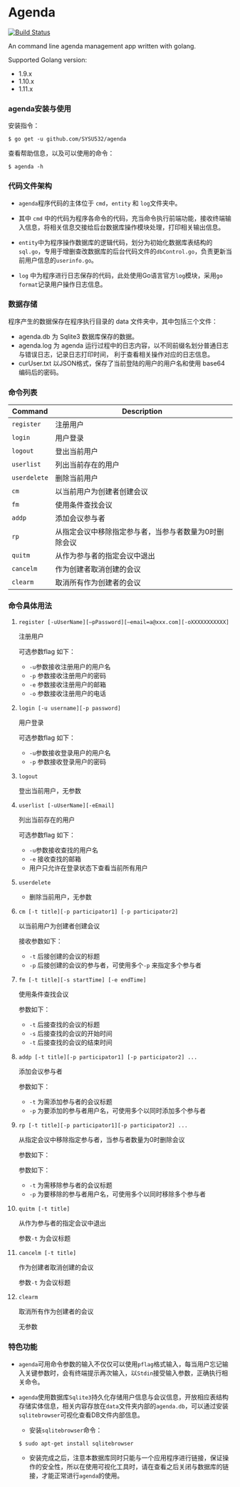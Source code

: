 # Agenda
[![Build Status](https://travis-ci.org/SYSU532/agenda.svg?branch=master)](https://travis-ci.org/SYSU532/agenda)

An command line agenda management app written with golang.

Supported Golang version:

- 1.9.x
- 1.10.x
- 1.11.x

### agenda安装与使用
安装指令：
```
$ go get -u github.com/SYSU532/agenda
```
查看帮助信息，以及可以使用的命令：
```
$ agenda -h
```

### 代码文件架构

* `agenda`程序代码的主体位于 `cmd`，`entity` 和 `log`文件夹中。

* 其中 `cmd` 中的代码为程序各命令的代码，充当命令执行前端功能，接收终端输入信息，将相关信息交接给后台数据库操作模块处理，打印相关输出信息。

* `entity`中为程序操作数据库的逻辑代码，划分为初始化数据库表结构的`sql.go`，专用于增删查改数据库的后台代码文件的`dbControl.go`，负责更新当前用户信息的`userinfo.go`。

* `log` 中为程序进行日志保存的代码，此处使用Go语言官方`log`模块，采用`go format`记录用户操作日志信息。

### 数据存储

程序产生的数据保存在程序执行目录的 data 文件夹中，其中包括三个文件：

- agenda.db 为 Sqlite3 数据库保存的数据。
- agenda.log 为 agenda 运行过程中的日志内容，以不同前缀名划分普通日志与错误日志，记录日志打印时间，
  利于查看相关操作对应的日志信息。
- curUser.txt 以JSON格式，保存了当前登陆的用户的用户名和使用 base64 编码后的密码。

### 命令列表

| Command      | Description                                           |
| ------------ | ----------------------------------------------------- |
| `register`   | 注册用户                                              |
| `login`      | 用户登录                                              |
| `logout`     | 登出当前用户                                          |
| `userlist`   | 列出当前存在的用户                                    |
| `userdelete` | 删除当前用户                                          |
| `cm`         | 以当前用户为创建者创建会议                            |
| `fm`         | 使用条件查找会议                                      |
| `addp`       | 添加会议参与者                                        |
| `rp`         | 从指定会议中移除指定参与者，当参与者数量为0时删除会议 |
| `quitm`      | 从作为参与者的指定会议中退出                          |
| `cancelm`    | 作为创建者取消创建的会议                              |
| `clearm`     | 取消所有作为创建者的会议                              |


### 命令具体用法
1. `register [-uUserName][–pPassword][–email=a@xxx.com][-oXXXXXXXXXXX]`

   注册用户

   可选参数flag 如下：

   - `-u`参数接收注册用户的用户名
   - `-p` 参数接收注册用户的密码
   - `-e` 参数接收注册用户的邮箱
   - `-o` 参数接收注册用户的电话

2. `login [-u username][-p password]`

   用户登录

   可选参数flag 如下：

   - `-u`参数接收登录用户的用户名
   - `-p` 参数接收登录用户的密码

3. `logout`

   登出当前用户，无参数

4. `userlist [-uUserName][-eEmail]`

   列出当前存在的用户

   可选参数flag 如下：

   - `-u`参数接收查找的用户名
   - `-e` 接收查找的邮箱
   - 用户只允许在登录状态下查看当前所有用户

5. `userdelete`

   - 删除当前用户，无参数

6. `cm [-t title][-p participator1] [-p participator2]` 

   以当前用户为创建者创建会议

   接收参数如下：

   - `-t` 后接创建的会议的标题
   - `-p` 后接创建的会议的参与者，可使用多个`-p` 来指定多个参与者

7. `fm [-t title][-s startTime] [-e endTime]` 

   使用条件查找会议

   参数如下：

   - `-t` 后接查找的会议的标题
   - `-s` 后接查找的会议的开始时间
   - `-t` 后接查找的会议的结束时间

8. `addp [-t title][-p participator1] [-p participator2] ...` 

   添加会议参与者

   参数如下：

   - `-t` 为需添加参与者的会议标题
   - `-p` 为要添加的参与者用户名，可使用多个以同时添加多个参与者

9. `rp [-t title][-p participator1][-p participator2] ...`

   从指定会议中移除指定参与者，当参与者数量为0时删除会议

   参数如下：

   参数如下：

   - `-t` 为需移除参与者的会议标题
   - `-p` 为要移除的参与者用户名，可使用多个以同时移除多个参与者

10. `quitm [-t title]`

    从作为参与者的指定会议中退出

    参数`-t` 为会议标题

11. `cancelm [-t title]`

    作为创建者取消创建的会议

    参数`-t` 为会议标题

12. `clearm` 

    取消所有作为创建者的会议

    无参数

### 特色功能
- `agenda`可用命令参数的输入不仅仅可以使用`pflag`格式输入，每当用户忘记输入关键参数时，会有终端提示再次输入，以`Stdin`接受输入参数，正确执行相关命令。

- `agenda`使用数据库`Sqlite3`持久化存储用户信息与会议信息，开放相应表结构存储实体信息，相关内容存放在`data`文件夹内部的`agenda.db`，可以通过安装`sqlitebrowser`可视化查看DB文件内部信息。
	* 安装`sqlitebrowser`命令：
	```
	$ sudo apt-get install sqlitebrowser
	```
	* 安装完成之后，注意本数据库同时只能与一个应用程序进行链接，保证操作的安全性，所以在使用可视化工具时，请在查看之后关闭与数据库的链接，才能正常进行`agenda`的使用。